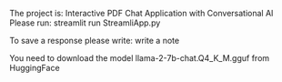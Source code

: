 The project is: Interactive PDF Chat Application with Conversational AI
Please run: streamlit run StreamliApp.py

To save a response please write: write a note

You need to download the model llama-2-7b-chat.Q4_K_M.gguf from HuggingFace
